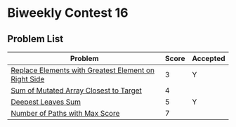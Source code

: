 # Biweekly Contest 16

## Problem List

| Problem | Score | Accepted |
| - | - | - |
| [Replace Elements with Greatest Element on Right Side](https://leetcode.com/contest/biweekly-contest-16/problems/replace-elements-with-greatest-element-on-right-side) | 3 | Y |
| [Sum of Mutated Array Closest to Target](https://leetcode.com/contest/biweekly-contest-16/problems/sum-of-mutated-array-closest-to-target) | 4 | |
| [Deepest Leaves Sum](https://leetcode.com/contest/biweekly-contest-16/problems/deepest-leaves-sum) | 5 | Y |
| [Number of Paths with Max Score](https://leetcode.com/contest/biweekly-contest-16/problems/number-of-paths-with-max-score) | 7 | |
